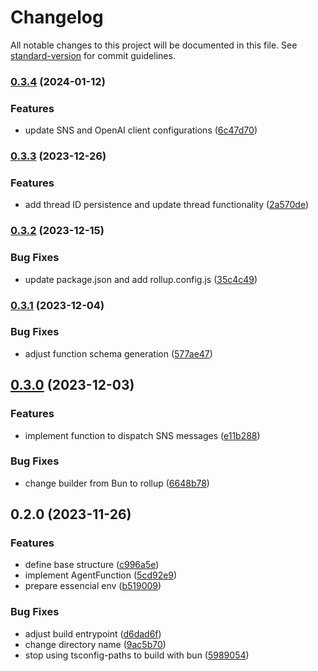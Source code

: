 # Changelog

All notable changes to this project will be documented in this file. See [standard-version](https://github.com/conventional-changelog/standard-version) for commit guidelines.

### [0.3.4](https://github.com/gabrielh-silvestre/s1-agents/compare/v0.3.3...v0.3.4) (2024-01-12)


### Features

* update SNS and OpenAI client configurations ([6c47d70](https://github.com/gabrielh-silvestre/s1-agents/commit/6c47d70fa500b3818fb7097ff8e676f4b4c2f250))

### [0.3.3](https://github.com/gabrielh-silvestre/s1-agents/compare/v0.3.2...v0.3.3) (2023-12-26)


### Features

* add thread ID persistence and update thread functionality ([2a570de](https://github.com/gabrielh-silvestre/s1-agents/commit/2a570de8508181d39d8adbec1076b3ad441c204c))

### [0.3.2](https://github.com/gabrielh-silvestre/s1-agents/compare/v0.3.1...v0.3.2) (2023-12-15)


### Bug Fixes

* update package.json and add rollup.config.js ([35c4c49](https://github.com/gabrielh-silvestre/s1-agents/commit/35c4c4927189d5490abd708c63980def5305dca1))

### [0.3.1](https://github.com/gabrielh-silvestre/s1-agents/compare/v0.3.0...v0.3.1) (2023-12-04)


### Bug Fixes

* adjust function schema generation ([577ae47](https://github.com/gabrielh-silvestre/s1-agents/commit/577ae470bf93fb7abd08bbc88e2e1b7c5ae3b608))

## [0.3.0](https://github.com/gabrielh-silvestre/s1-agents/compare/v0.2.0...v0.3.0) (2023-12-03)


### Features

* implement function to dispatch SNS messages ([e11b288](https://github.com/gabrielh-silvestre/s1-agents/commit/e11b2888a1c528eef32c88d1ca64b636c828022e))


### Bug Fixes

* change builder from Bun to rollup ([6648b78](https://github.com/gabrielh-silvestre/s1-agents/commit/6648b78636f90b7e3f1bab5156ac981433e7469e))

## 0.2.0 (2023-11-26)


### Features

* define base structure ([c996a5e](https://github.com/gabrielh-silvestre/s1-agents/commit/c996a5e70cf9e59e23b1a0f847dd3370683f94a8))
* implement AgentFunction ([5cd92e9](https://github.com/gabrielh-silvestre/s1-agents/commit/5cd92e92074e4685c343a85ca5a9b6b473aa6d85))
* prepare essencial env ([b519009](https://github.com/gabrielh-silvestre/s1-agents/commit/b519009752fb02a2229c92ee74226d8bbe1331fc))


### Bug Fixes

* adjust build entrypoint ([d6dad6f](https://github.com/gabrielh-silvestre/s1-agents/commit/d6dad6f48227fc1df86d6b3abe74cd48d17da7f9))
* change directory name ([9ac5b70](https://github.com/gabrielh-silvestre/s1-agents/commit/9ac5b70b4c65bd806046482e91c2bc635bf65574))
* stop using tsconfig-paths to build with bun ([5989054](https://github.com/gabrielh-silvestre/s1-agents/commit/598905460130e618345643e93569514ff13c9d5c))
